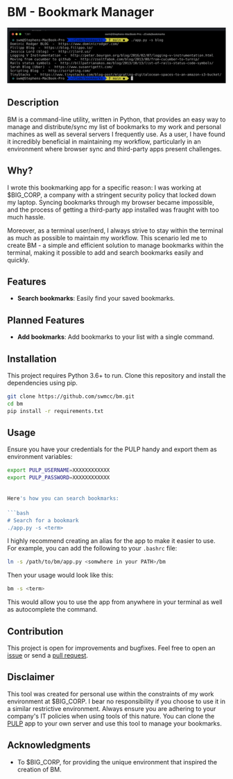 # BM - Bookmark Manager

![Example](assets/cli.png "Example")

## Description

BM is a command-line utility, written in Python, that provides an easy way to manage and distribute/sync my list of bookmarks to my work and personal machines as well as several servers I frequently use. As a user, I have found it incredibly beneficial in maintaining my workflow, particularly in an environment where browser sync and third-party apps present challenges.

## Why?

I wrote this bookmarking app for a specific reason: I was working at $BIG_CORP, a company with a stringent security policy that locked down my laptop. Syncing bookmarks through my browser became impossible, and the process of getting a third-party app installed was fraught with too much hassle.

Moreover, as a terminal user/nerd, I always strive to stay within the terminal as much as possible to maintain my workflow. This scenario led me to create BM - a simple and efficient solution to manage bookmarks within the terminal, making it possible to add and search bookmarks easily and quickly.

## Features

- **Search bookmarks**: Easily find your saved bookmarks.

## Planned Features

- **Add bookmarks**: Add bookmarks to your list with a single command.

## Installation

This project requires Python 3.6+ to run. Clone this repository and install the dependencies using pip.

```bash
git clone https://github.com/swmcc/bm.git
cd bm
pip install -r requirements.txt
```

## Usage

Ensure you have your credentials for the PULP handy and export them as environment variables:

```bash
export PULP_USERNAME=XXXXXXXXXXXX
export PULP_PASSWORD=XXXXXXXXXXXX
```

```bash

Here's how you can search bookmarks:

```bash
# Search for a bookmark
./app.py -s <term>
```

I highly recommend creating an alias for the app to make it easier to use. For example, you can add the following to your `.bashrc` file:

```bash
ln -s /path/to/bm/app.py <somwhere in your PATH>/bm
```

Then your usage would look like this:

```bash
bm -s <term>
```

This would allow you to use the app from anywhere in your terminal as well as autocomplete the command.

## Contribution

This project is open for improvements and bugfixes. Feel free to open an [issue](https://github.com/swmcc/bm/issues) or send a [pull request](https://github.com/swmcc/bm/pulls).

## Disclaimer

This tool was created for personal use within the constraints of my work environment at $BIG_CORP. I bear no responsibility if you choose to use it in a similar restrictive environment. Always ensure you are adhering to your company's IT policies when using tools of this nature. You can clone the [PULP](https://github.com/swmcc/pulp) app to your own server and use this tool to manage your bookmarks.

## Acknowledgments

- To $BIG_CORP, for providing the unique environment that inspired the creation of BM.
